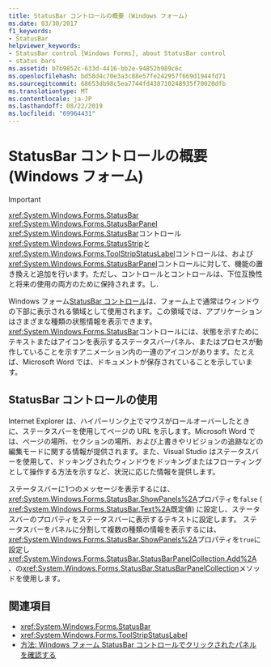 ```yaml
---
title: StatusBar コントロールの概要 (Windows フォーム)
ms.date: 03/30/2017
f1_keywords:
- StatusBar
helpviewer_keywords:
- StatusBar control [Windows Forms], about StatusBar control
- status bars
ms.assetid: b7b9852c-633d-4416-bb2e-94852b989c6c
ms.openlocfilehash: bd58d4c70e3a3c88e57fe242957f669d1944fd71
ms.sourcegitcommit: 68653db98c5ea7744fd438710248935f70020dfb
ms.translationtype: MT
ms.contentlocale: ja-JP
ms.lasthandoff: 08/22/2019
ms.locfileid: "69964431"
---
```

# <a name="statusbar-control-overview-windows-forms"></a>StatusBar コントロールの概要 (Windows フォーム)
> [!IMPORTANT]
> <xref:System.Windows.Forms.StatusBar> <xref:System.Windows.Forms.StatusBarPanel> <xref:System.Windows.Forms.StatusBar>コントロール<xref:System.Windows.Forms.StatusStrip>と<xref:System.Windows.Forms.ToolStripStatusLabel>コントロールは、および<xref:System.Windows.Forms.StatusBarPanel>コントロールに対して、機能の置き換えと追加を行います。ただし、コントロールとコントロールは、下位互換性と将来の使用の両方のために保持されます。し.  
  
 Windows フォーム[StatusBar コントロール](statusbar-control-windows-forms.md)は、フォーム上で通常はウィンドウの下部に表示される領域として使用されます。この領域では、アプリケーションはさまざまな種類の状態情報を表示できます。 <xref:System.Windows.Forms.StatusBar>コントロールには、状態を示すためにテキストまたはアイコンを表示するステータスバーパネル、またはプロセスが動作していることを示すアニメーション内の一連のアイコンがあります。たとえば、Microsoft Word では、ドキュメントが保存されていることを示しています。  
  
## <a name="using-the-statusbar-control"></a>StatusBar コントロールの使用  
 Internet Explorer は、ハイパーリンク上でマウスがロールオーバーしたときに、ステータスバーを使用してページの URL を示します。Microsoft Word では、ページの場所、セクションの場所、および上書きやリビジョンの追跡などの編集モードに関する情報が提供されます。また、Visual Studio はステータスバーを使用して、ドッキングされたウィンドウをドッキングまたはフローティングとして操作する方法を示すなど、状況に応じた情報を提供します。  
  
 ステータスバーに1つのメッセージを表示するには、 <xref:System.Windows.Forms.StatusBar.ShowPanels%2A>プロパティを`false` ( <xref:System.Windows.Forms.StatusBar.Text%2A>既定値) に設定し、ステータスバーのプロパティをステータスバーに表示するテキストに設定します。 ステータスバーをパネルに分割して複数の種類の情報を表示するには、 <xref:System.Windows.Forms.StatusBar.ShowPanels%2A>プロパティを`true`に設定し<xref:System.Windows.Forms.StatusBar.StatusBarPanelCollection.Add%2A> 、の<xref:System.Windows.Forms.StatusBar.StatusBarPanelCollection>メソッドを使用します。  
  
## <a name="see-also"></a>関連項目

- <xref:System.Windows.Forms.StatusBar>
- <xref:System.Windows.Forms.ToolStripStatusLabel>
- [方法: Windows フォーム StatusBar コントロールでクリックされたパネルを確認する](determine-which-panel-wf-statusbar-control-was-clicked.md)
